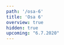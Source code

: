 ```yaml
---
path: '/osa-6'
title: 'Osa 6'
overview: true
hidden: true
upcoming: "6.7.2020"
---
```


<pages-in-this-section></pages-in-this-section>

<exercises-in-this-section></exercises-in-this-section>
